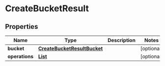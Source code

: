 

# CreateBucketResult


## Properties

| Name | Type | Description | Notes |
|------------ | ------------- | ------------- | -------------|
|**bucket** | [**CreateBucketResultBucket**](CreateBucketResultBucket.md) |  |  [optional] |
|**operations** | [**List**](List.md) |  |  [optional] |




